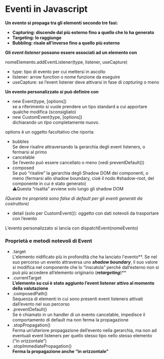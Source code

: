 # Eventi in Javascript <a href="#toc162445406" id="toc162445406"></a>

**Un evento si propaga tra gli elementi secondo tre fasi:**

* **Capturing: discende dal più esterno fino a quello che lo ha generato**
* **Targeting: lo raggiunge**
* **Bubbling: risale all’inverso fino a quello più esterno**

**Gli **_**event listener**_** possono essere associati ad un elemento con**

nomeElemento.addEventListener(type, listener, useCapture)

* type: tipo di evento per cui mettersi in ascolto
* listener: arrow function o nome funzione da eseguire
* useCapture: se l’event listener deve attivarsi in fase di _capturing_ o meno

**Un evento personalizzato si può definire con**

* new Event(type, \[options])\
  se a riferimento si vuole prendere un tipo standard a cui apportare qualche modifica (sconsigliato)
* new CustomEvent(type, \[options])\
  dichiarando un _tipo_ completamente nuovo.

options è un oggetto facoltativo che riporta:

* bubbles\
  Se deve risalire attraversando la gerarchia degli event listeners, o fermarsi al primo
* cancelable\
  Se l’evento può essere cancellato o meno (vedi preventDefault())
* composed\
  Se può “risalire” la gerarchia degli Shadow DOM dei componenti, o meno (fermarsi allo shadow boundary, cioè il nodo #shadow-root, del componente in cui è stato generato)\
  ⚠Questa “risalita” avviene solo lungo gli shadow DOM

_(Queste tre proprietà sono false di default per gli eventi generati da costruttore)_

* detail (solo per CustomEvent()): oggetto con dati notevoli da trasportare con l’evento

L’evento personalizzato si lancia con dispatchEvent(nomeEvento)

### Proprietà e metodi notevoli di Event <a href="#toc162445407" id="toc162445407"></a>

* .target\
  L'elemento nidificato più in profondità che ha lanciato l'evento**. Se nel suo percorso un evento attraversa uno **_**shadow boundary**_**, il suo valore si modifica nel componente che lo “inscatola” perché dall’esterno non si può più accedere all’elemento originario (**_**retargeting**_**)**
* .currentTarget\
  **L’elemento su cui è stato aggiunto l’event listener attivo al momento della valutazione**
* .composedPath()\
  Sequenza di elementi in cui sono presenti event listeners attivati dall’evento nel suo percorso
* .preventDefault()\
  Se è chiamato in un handler di un evento cancelable, impedisce il comportamento di default ma non ferma la propagazione
* .stopPropagation()\
  Ferma un’ulteriore propagazione dell’evento nella gerarchia, ma non ad eventuali event listeners per quello stesso tipo nello stesso elemento (“in orizzontale”)
* .stopImmediatePropagation()\
  **Ferma la propagazione anche “in orizzontale”**